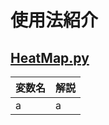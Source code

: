 # 使用法紹介
## <a href="https://raw.githubusercontent.com/Yuta-Iwase/workPython/master/hist/HistgramPlot.py" download="HistgramPlot.py">HeatMap.py</a>
|変数名|解説|
|:-|:-|
|a|a|

